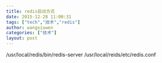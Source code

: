 ```yaml
---
title: redis启动方式
date: 2015-12-28 11:00:31
tags: ["tech","技术","redis"]
author: wangxiuwen
categories: ["技术"]
layout: post
---
```




/usr/local/redis/bin/redis-server /usr/local/reids/etc/redis.conf
